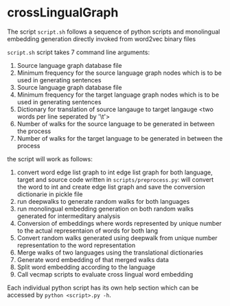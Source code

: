 # crossLingualGraph


The script `script.sh` follows a sequence of python scripts and monolingual embedding generation directly invoked from word2vec binary files

`script.sh` script takes 7 command line arguments:
1. Source language graph database file <FILE PATH>
2. Minimum frequency for the source language graph nodes which is to be used in generating sentences <INT>
3. Source language graph database file <FILE PATH>
4. Minimum frequency for the target language graph nodes which is to be used in generating sentences <INT>
5. Dictionary for translation of source langauge to target langauge <two words per line seperated by '\t'>
6. Number of walks for the source language to be generated in between the process <INT>
7. Number of walks for the target language to be generated in between the process <INT>

the script will work as follows:
1. convert word edge list graph to int edge list graph for both language, target and source
  code written in `scripts/preprocess.py`: will convert the word to int and create edge list graph and save the conversion dictionarie in pickle file
2. run deepwalks to generate random walks for both languages
3. run monolingual embedding generation on both random walks generated for intermeditary analysis
4. Conversion of embeddings where words represented by unique number to the actual representaion of words for both lang
5. Convert random walks generated using deepwalk from unique number representation to the word representation
6. Merge walks of two languages using the translational dictionaries
7. Generate word embedding of that merged walks data
8. Split word embedding according to the language
9. Call vecmap scripts to evaluate cross lingual word embedding

Each individual python script has its own help section which can be accessed by `python <script>.py -h`.
